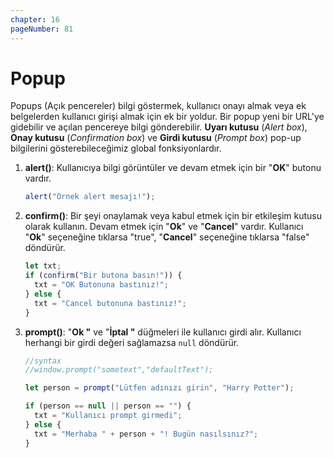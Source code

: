 ```yaml
---
chapter: 16
pageNumber: 81
---
```

# Popup

Popups (Açık pencereler) bilgi göstermek, kullanıcı onayı almak veya ek belgelerden kullanıcı girişi almak için ek bir yoldur. Bir popup yeni bir URL'ye gidebilir ve açılan pencereye bilgi gönderebilir. **Uyarı kutusu** (*Alert box*), **Onay kutusu** (*Confirmation box*) ve **Girdi kutusu** (*Prompt box*) pop-up bilgilerini gösterebileceğimiz global fonksiyonlardır.

1.  **alert()**: Kullanıcıya bilgi görüntüler ve devam etmek için bir "**OK**" butonu vardır.

    ```javascript
    alert("Örnek alert mesajı!");
    ```
2.  **confirm()**: Bir şeyi onaylamak veya kabul etmek için bir etkileşim kutusu olarak kullanın. Devam etmek için "**Ok**" ve "**Cancel**" vardır. Kullanıcı "**Ok**" seçeneğine tıklarsa "true", "**Cancel**" seçeneğine tıklarsa "false" döndürür.&#x20;

    ```javascript
    let txt;
    if (confirm("Bir butona basın!")) {
      txt = "OK Butonuna bastınız!";
    } else {
      txt = "Cancel butonuna bastınız!";
    }
    ```
3.  **prompt()**: "**Ok "** ve "**İptal "** düğmeleri ile kullanıcı girdi alır. Kullanıcı herhangi bir girdi değeri sağlamazsa `null` döndürür.

    ```javascript
    //syntax 
    //window.prompt("sometext","defaultText");

    let person = prompt("Lütfen adınızı girin", "Harry Potter");

    if (person == null || person == "") {
      txt = "Kullanıcı prompt girmedi";
    } else {
      txt = "Merhaba " + person + "! Bugün nasılsınız?";
    }
    ```









